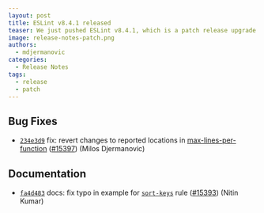 ```yaml
---
layout: post
title: ESLint v8.4.1 released
teaser: We just pushed ESLint v8.4.1, which is a patch release upgrade of ESLint. This release fixes several bugs found in the previous release.
image: release-notes-patch.png
authors:
  - mdjermanovic
categories:
  - Release Notes
tags:
  - release
  - patch
---
```













## Bug Fixes


* [`234e3d9`](https://github.com/eslint/eslint/commit/234e3d98eeab8956cefb14c982b9c348c21bb2d9) fix: revert changes to reported locations in [max-lines-per-function](/docs/rules/max-lines-per-function) ([#15397](https://github.com/eslint/eslint/issues/15397)) (Milos Djermanovic)




## Documentation


* [`fa4d483`](https://github.com/eslint/eslint/commit/fa4d4830a0e77f92154079ada17ffb893ce64232) docs: fix typo in example for [`sort-keys`](/docs/rules/sort-keys) rule ([#15393](https://github.com/eslint/eslint/issues/15393)) (Nitin Kumar)








